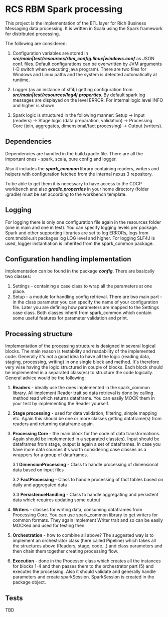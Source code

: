 # RCS RBM Spark processing
This project is the implementation of the ETL layer for Rich Business Messaging data processing. It is written in Scala using the Spark framework for distributed processing. 

The following are considered:
1) Configuration variables are stored in ***src/main|test/resources/rbm_config.linux|windows.conf*** as JSON conf. files. Default configurations can be overwritten by JVM arguments (-D switch when executing java program). There are two files for Windows and Linux paths and the system is detected automatically at runtime.

2) Logger (as an instance of slf4j) getting configuration from ***src/main|test/resources/log4j.properties***. By default spark log messages are displayed on the level ERROR. For internal logic level INFO and higher is shown.

3) Spark logic is structured in the following manner: Setup -> Input (readers) -> Stage logic (data preparation, validation) -> Processing Core (join, aggregates, dimensional/fact processing) -> Output (writers).

## Dependencies
Dependencies are handled in the build.gradle file. There are all the important ones - spark, scala, pure config and logger. 

Also it includes the ***spark_common*** library containing readers, writers and helpers with configuration fetched from the internal nexus 3 repository. 

To be able to get them it is necessary to have access to the CDCP workbench and also ***gradle.properties*** in your home directory (folder .gradle) must be set according to the workbench template.

## Logging
For logging there is only one configuration file again in the resources folder (one in main and one in test). You can specify logging levels per package. Spark and other supporting libraries are set to log ERRORs, logs from com.tmobile.sit packages log LOG level and higher. For logging SLF4J is used, logger instantiation is inherited from the spark_common package.

## Configuration handling implementation
Implementation can be found in the package ***config***. There are basically two classes:
1) Settings - containing a case class to wrap all the parameters at one place.
2) Setup - a module for handling config retrieval. There are two main part - in the class parameter you can specify the name of your configuration file. Later you are defining how parameters are mapped to the Settings case class.
Both classes inherit from spark_common which contain some useful features for parameter validation and print.

## Processing structure
Implementation of the processing structure is designed in several logical blocks. The main reason is testability and readability of the implemented code. Generally it's not a good idea to have all the logic (reading data, staging, processing, writing) in one single block and method. 
It's therefore very wise having the logic structured in couple of blocks. Each block should be implemented in a separated class(es) to structure the code logically. General advice would be the following:
1. **Readers** - ideally use the ones implemented in the spark_common library. All implement Reader trait so data retrieval is done by calling method read which returns dataframe. You can easily MOCK them in your test by implementing the Reader yourself.
2. **Stage processing** - used for data validation, filtering, simple mapping etc. Again this should be one or more classes getting dataframe(s) from readers and returning dataframe again.
3. **Processing Core** - the main block for the code of data transformations. Again should be implemented in a separated class(es). Input should be dataframes from stage, output is again a set of dataframes. In case you have more data sources it's worth considering case classes as a wrappers for a group of dataframes.

    3.1 **DimensionProcessing** - Class to handle processing of dimensional data based on input files
    
    3.2 **FactProcessing** - Class to handle processing of fact tables based on daily and aggregated data

    3.3 **PersistenceHandling** - Class to handle aggregating and persistent data which requires updating some output

4. **Writers** - classes for writing data, consuming dataframes from Processing Core. You can use spark_common library to get writers for common formats. They again implement Writer trait and so can be easily MOCKed and used for testing then.

5. **Orchestration** - how to combine all above? The suggested way is to implement an orchestrator class (here called Pipeline) which takes all the structures above (Readers, stage, code...) and class parameters and then chain them together creating processing flow.

6. **Execution** - done in the Processor class which creates all the instances for blocks 1-4 and then passes them to the orchestrator part (5) and executes the processing. Also it should validate and generally handle parameters and create sparkSession. SparkSession is created in the package object. 

## Tests 
TBD
